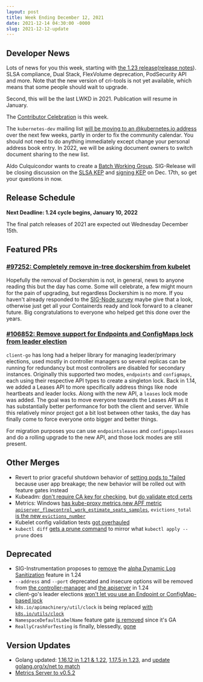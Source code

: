 ```yaml
---
layout: post
title: Week Ending December 12, 2021
date: 2021-12-14 04:30:00 -0000
slug: 2021-12-12-update
---
```


## Developer News

Lots of news for you this week, starting with [the 1.23 release](https://kubernetes.io/blog/2021/12/07/kubernetes-1-23-release-announcement/)([release notes](https://github.com/kubernetes/kubernetes/blob/master/CHANGELOG/CHANGELOG-1.23.md#changelog-since-v1220)). SLSA compliance, Dual Stack, FlexVolume deprecation, PodSecurity API and more.  Note that the new version of cri-tools is not yet available, which means that some people should wait to upgrade.

Second, this will be the last LWKD in 2021.  Publication will resume in January.

The [Contributor Celebration](https://www.kubernetes.dev/events/kcc2021/) is this week.

The `kubernetes-dev` mailing list [will be moving to an @kubernetes.io address](https://groups.google.com/g/kubernetes-dev/c/jiFUzxqFXro) over the next few weeks, partly in order to fix the community calendar. You should not need to do anything immediately except change your personal address book entry.  In 2022, we will be asking document owners to switch document sharing to the new list.

Aldo Culquicondor wants to create a [Batch Working Group](https://groups.google.com/g/kubernetes-dev/c/NZq744NzwWw).  SIG-Release will be closing discussion on the [SLSA KEP](https://github.com/kubernetes/enhancements/pull/3051) and [signing KEP](https://github.com/kubernetes/enhancements/pull/3061) on Dec. 17th, so get your questions in now.

## Release Schedule

**Next Deadline: 1.24 cycle begins, January 10, 2022**

The final patch releases of 2021 are expected out Wednesday December 15th.

## Featured PRs

### [#97252: Completely remove in-tree dockershim from kubelet](https://github.com/kubernetes/kubernetes/pull/97252)

Hopefully the removal of Dockershim is not, in general, news to anyone reading this but the day has come. Some will celebrate, a few might mourn for the pain of upgrading, but regardless Dockershim is no more. If you haven't already responded to the [SIG-Node survey](https://docs.google.com/forms/d/e/1FAIpQLSdx8lrDbVG71OwIWUidYIbakN4WYs7Zet5X59dnfyz5wwXoiA/viewform) maybe give that a look, otherwise just get all your Containerds ready and look forward to a cleaner future. Big congratulations to everyone who helped get this done over the years.

### [#106852: Remove support for Endpoints and ConfigMaps lock from leader election](https://github.com/kubernetes/kubernetes/pull/106852)

`client-go` has long had a helper library for managing leader/primary elections, used mostly in controller managers so several replicas can be running for redundancy but most controllers are disabled for secondary instances. Originally this supported two modes, `endpoints` and `configmaps`, each using their respective API types to create a singleton lock. Back in 1.14, we added a Leases API to more specifically address things like node heartbeats and leader locks. Along with the new API, a `leases` lock mode was added. The goal was to move everyone towards the Leases API as it has substantially better performance for both the client and server. While this relatively minor project got a bit lost between other tasks, the day has finally come to force everyone onto bigger and better things.

For migration purposes you can use `endpointsleases` and `configmapsleases` and do a rolling upgrade to the new API, and those lock modes are still present.

## Other Merges

* Revert to prior graceful shutdown behavior of [setting pods to "failed](https://github.com/kubernetes/kubernetes/pull/106901) because user app breakage; the new behavior will be rolled out with feature gates instead
* Kubeadm: [don't require CA key for checking](https://github.com/kubernetes/kubernetes/pull/106854), but [do validate etcd certs](https://github.com/kubernetes/kubernetes/pull/106891)
* Metrics: Windows [has kube-proxy metrics](https://github.com/kubernetes/kubernetes/pull/106581),[new APF metric `apiserver_flowcontrol_work_estimate_seats_samples`](https://github.com/kubernetes/kubernetes/pull/106628), `evictions_total` [is the new `evictions_number`](https://github.com/kubernetes/kubernetes/pull/106366)
* Kubelet config validation tests [got overhauled](https://github.com/kubernetes/kubernetes/pull/105360)
* `kubectl diff` [gets a prune command](https://github.com/kubernetes/kubernetes/pull/105164) to mirror what `kubectl apply --prune` does

## Deprecated

* SIG-Instrumentation proposes to [remove](https://groups.google.com/g/kubernetes-dev/c/xhQuwdd2Smw) the [alpha Dynamic Log Sanitization](https://github.com/kubernetes/enhancements/issues/1753) feature in 1.24
* `--address` and `--port` deprecated and insecure options will be removed from [the controller-manager](https://github.com/kubernetes/kubernetes/pull/106860) and [the apiserver](https://github.com/kubernetes/kubernetes/pull/106859) in 1.24
* client-go's leader elections [won't let you use an Endpoint or ConfigMap-based lock](https://github.com/kubernetes/kubernetes/pull/106852)
* `k8s.io/apimachinery/util/clock` is being replaced [with `k8s.io/utils/clock`](https://github.com/kubernetes/kubernetes/pull/106850)
* `NamespaceDefaultLabelName` feature gate [is removed](https://github.com/kubernetes/kubernetes/pull/106838) since it's GA
* `ReallyCrashForTesting` is finally, blessedly, [gone](https://github.com/kubernetes/kubernetes/pull/101719)

## Version Updates

* Golang updated: [1.16.12 in 1.21 & 1.22](https://github.com/kubernetes/kubernetes/pull/106982), [1.17.5 in 1.23](https://github.com/kubernetes/kubernetes/pull/106835), and [update golang.org/x/net to match](https://github.com/kubernetes/kubernetes/pull/106961)
* [Metrics Server to v0.5.2](https://github.com/kubernetes/kubernetes/pull/106492)
